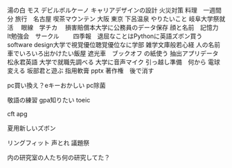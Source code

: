 湯の白
モス
デビルボルケーノ
キャリアデザインの設計
火災対策
料理　一週間分
旅行　名古屋
喫茶マウンテン
大阪
東京
下呂温泉
やりたいこと
岐阜大学祭就活　
眼線　学チカ　
損害賠償本大学に公務員のデータ保存
顔と名前　記憶力　It勉強会　サークル　　
四季報　退屈なことはPythonに英語ズボン買う　
software design大学で視覚優位聴覚優位なに学部
雑学文庫般若心経
人の名前
車でいろいろ出かけたい飯屋
遮光車　ブックオフ の紙使う
抽出アプリデータ　松永君英語
大学で就職先調べる
大学に音声マイク
引っ越し準備　何から
電球変える
坂部君と遊ぶ
指用軟膏
pptx 著作権　後で消す

pc買い換え？eキーおかしい
pc除菌

敬語の練習
gpa知りたい
toeic

cft
apg

夏用新しいズボン

リングフィット
声とれ
議題祭


内の研究室の人たち何の研究してた？

